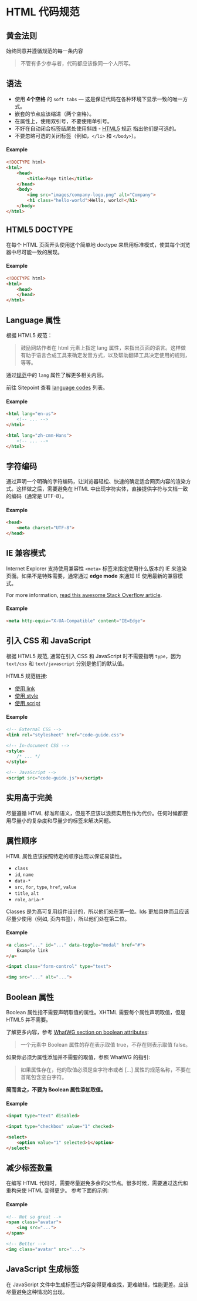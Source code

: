 # HTML 代码规范

## 黄金法则

始终同意并遵循规范的每一条内容

> 不管有多少参与者，代码都应该像同一个人所写。 

## 语法

 - 使用 **4个空格** 的 `soft tabs` — 这是保证代码在各种环境下显示一致的唯一方式。
 - 嵌套的节点应该缩进（两个空格）。
 - 在属性上，使用双引号，不要使用单引号。
 - 不好在自动闭合标签结尾处使用斜线 - [HTML5](http://dev.w3.org/html5/spec-author-view/syntax.html#syntax-start-tag) 规范 指出他们是可选的。
 - 不要忽略可选的关闭标签（例如，`</li>` 和 `</body>`）。
 
#### Example

```HTML
<!DOCTYPE html>
<html>
    <head>
        <title>Page title</title>
    </head>
    <body>
        <img src="images/company-logo.png" alt="Company">
        <h1 class="hello-world">Hello, world!</h1>
    </body>
</html>
```
 
## HTML5 DOCTYPE

在每个 HTML 页面开头使用这个简单地 doctype 来启用标准模式，使其每个浏览器中尽可能一致的展现。

#### Example

```HTML
<!DOCTYPE html>
<html>
    <head>
    </head>
</html>
```

## Language 属性

根据 HTML5 规范：

> 鼓励网站作者在 html 元素上指定 lang 属性，来指出页面的语言。这样做有助于语言合成工具来确定发音方式，以及帮助翻译工具决定使用的规则，等等。

通过[规范](http://www.w3.org/html/wg/drafts/html/master/semantics.html#the-html-element)中的 `lang` 属性了解更多相关内容。

前往 Sitepoint 查看 [language codes](http://reference.sitepoint.com/html/lang-codes) 列表。

#### Example

```HTML
<html lang="en-us">
    <!-- ... -->
</html>

<html lang="zh-cmn-Hans">
    <!-- ... -->
</html>
```

## 字符编码

通过声明一个明确的字符编码，让浏览器轻松、快速的确定适合网页内容的渲染方式。这样做之后，需要避免在 HTML 中出现字符实体，直接提供字符与文档一致的编码（通常是 UTF-8）。

#### Example

```HTML
<head>
    <meta charset="UTF-8">
</head>
```

## IE 兼容模式

Internet Explorer 支持使用兼容性 `<meta>` 标签来指定使用什么版本的 IE 来渲染页面。如果不是特殊需要，通常通过 **edge mode** 来通知 IE 使用最新的兼容模式。

For more information, [read this awesome Stack Overflow article](http://stackoverflow.com/questions/6771258/what-does-meta-http-equiv-x-ua-compatible-content-ie-edge-do).

#### Example

```HTML
<meta http-equiv="X-UA-Compatible" content="IE=Edge">
```

## 引入 CSS 和 JavaScript

根据 HTML5 规范, 通常在引入 CSS 和 JavaScript 时不需要指明 `type`，因为 `text/css` 和 `text/javascript` 分别是他们的默认值。

HTML5 规范链接:

 - [使用 link](http://www.w3.org/TR/2011/WD-html5-20110525/semantics.html#the-link-element)
 - [使用 style](http://www.w3.org/TR/2011/WD-html5-20110525/semantics.html#the-style-element)
 - [使用 script](http://www.w3.org/TR/2011/WD-html5-20110525/scripting-1.html#the-script-element)

#### Example

```HTML
<!-- External CSS -->
<link rel="stylesheet" href="code-guide.css">

<!-- In-document CSS -->
<style>
    /* ... */
</style>

<!-- JavaScript -->
<script src="code-guide.js"></script>
```

## 实用高于完美

尽量遵循 HTML 标准和语义，但是不应该以浪费实用性作为代价。任何时候都要用尽量小的复杂度和尽量少的标签来解决问题。

## 属性顺序

HTML 属性应该按照特定的顺序出现以保证易读性。

 - `class`
 - `id`, `name`
 - `data-*`
 - `src`, `for`, `type`, `href`, `value`
 - `title`, `alt`
 - `role`, `aria-*`

Classes 是为高可复用组件设计的，所以他们处在第一位。Ids 更加具体而且应该尽量少使用（例如, 页内书签），所以他们处在第二位。

#### Example

```HTML
<a class="..." id="..." data-toggle="modal" href="#">
    Example link
</a>

<input class="form-control" type="text">

<img src="..." alt="...">
```

## Boolean 属性

Boolean 属性指不需要声明取值的属性。XHTML 需要每个属性声明取值，但是 HTML5 并不需要。

了解更多内容，参考 [WhatWG section on boolean attributes](http://www.whatwg.org/specs/web-apps/current-work/multipage/common-microsyntaxes.html#boolean-attributes):

> 一个元素中 Boolean 属性的存在表示取值 true，不存在则表示取值 false。

如果你必须为属性添加并不需要的取值，参照 WhatWG 的指引:

> 如果属性存在，他的取值必须是空字符串或者 [...] 属性的规范名称，不要在首尾包含空白字符。

**简而言之，不要为 Boolean 属性添加取值。**

#### Example

```HTML
<input type="text" disabled>

<input type="checkbox" value="1" checked>

<select>
    <option value="1" selected>1</option>
</select>
```

## 减少标签数量

在编写 HTML 代码时，需要尽量避免多余的父节点。很多时候，需要通过迭代和重构来使 HTML 变得更少。 参考下面的示例:

#### Example

```HTML
<!-- Not so great -->
<span class="avatar">
    <img src="...">
</span>

<!-- Better -->
<img class="avatar" src="...">
```

## JavaScript 生成标签

在 JavaScript 文件中生成标签让内容变得更难查找，更难编辑，性能更差。应该尽量避免这种情况的出现。
